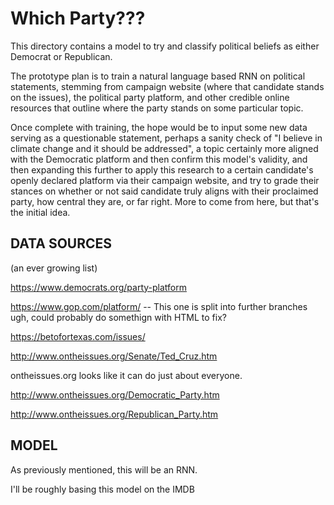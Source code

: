 Which Party???
==============

This directory contains a model to try and classify political beliefs as either Democrat or Republican. 

The prototype plan is to train a natural language based RNN on political statements, stemming from campaign website (where that candidate stands on the issues), the political party platform, and other credible online resources that outline where the party stands on some particular topic. 

Once complete with training, the hope would be to input some new data serving as a questionable statement, perhaps a sanity check of "I believe in climate change and it should be addressed", a topic certainly more aligned with the Democratic platform and then confirm this model's validity, and then expanding this further to apply this research to a certain candidate's openly declared platform via their campaign website, and try to grade their stances on whether or not said candidate truly aligns with their proclaimed party, how central they are, or far right. More to come from here, but that's the initial idea. 


DATA SOURCES
------------
(an ever growing list)


https://www.democrats.org/party-platform

https://www.gop.com/platform/ -- This one is split into further branches ugh, could probably do somethign with HTML to fix? 

https://betofortexas.com/issues/


http://www.ontheissues.org/Senate/Ted_Cruz.htm

ontheissues.org looks like it can do just about everyone. 


http://www.ontheissues.org/Democratic_Party.htm

http://www.ontheissues.org/Republican_Party.htm




MODEL
------

As previously mentioned, this will be an RNN. 

I'll be roughly basing this model on the IMDB 